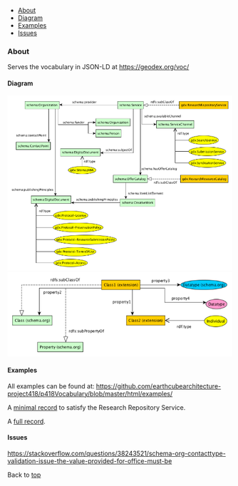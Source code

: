 <a id="top"></a>

* [About](#about)
* [Diagram](#diagram)
* [Examples](#examples)
* [Issues](#issues)

<a id="about"></a>
### About

Serves the vocabulary in JSON-LD at https://geodex.org/voc/

<a id="diagram"></a>
#### Diagram

![Research Repository Service Vocabulary](html/voc/static/schema/diagrams/diagram.png "Research Repository Service Vocabulary")
![Graphical Notation](html/voc/static/schema/diagrams/graphical-notation.png "Graphical Notation")

<a id="examples"></a>
#### Examples

All examples can be found at: https://github.com/earthcubearchitecture-project418/p418Vocabulary/blob/master/html/examples/

A [minimal record](https://github.com/earthcubearchitecture-project418/p418Vocabulary/blob/master/html/examples/required.jsonld) to satisfy the Research Repository Service.

A [full record](https://github.com/earthcubearchitecture-project418/p418Vocabulary/blob/master/html/examples/full.jsonld).

<a id="issues"></a>
#### Issues

https://stackoverflow.com/questions/38243521/schema-org-contacttype-validation-issue-the-value-provided-for-office-must-be

Back to [top](#top)
